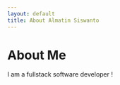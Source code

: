 ```yaml
---
layout: default
title: About Almatin Siswanto
---
```


# About Me
I am a fullstack software developer !
